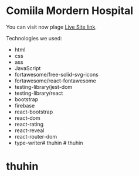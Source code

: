 # Comiila Mordern Hospital 


You can visit now plage [Live Site link](https://assignment-10-9b115.web.app).

Technologies we used:
- html
- css
- ass
- JavaScript
-  fortawesome/free-solid-svg-icons
-  fortawesome/react-fontawesome
-  testing-library/jest-dom
-  testing-library/react
-  bootstrap
-  firebase
-  react-bootstrap
-  react-dom
-  react-rating
-  react-reveal
-  react-router-dom
-  type-writer#   t h u h i n  
 # thuhin
# thuhin
